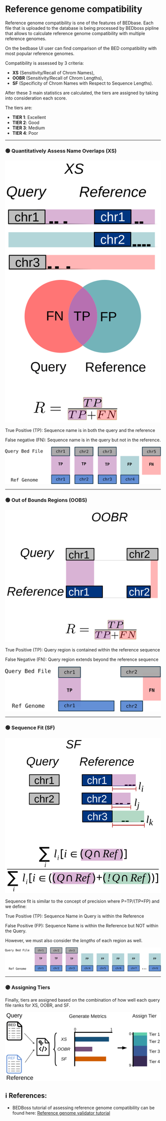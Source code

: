 # Reference genome compatibility

Reference genome compatibility is one of the features of BEDbase. Each file that is uploaded to the database is 
being processed by BEDboss pipline that allows to calculate reference genome compatibility with multiple reference genomes.

On the bedbase UI user can find comparison of the BED compatibility with most popular reference genomes.

Compatibility is assessed by 3 criteria: 

- **XS** (Sensitivity/Recall of Chrom Names), 
- **OOBR** (Sensitivity/Recall of Chrom Lengths),
- **SF** (Specificity of Chrom Names with Respect to Sequence Lengths).

After these 3 main statistics are calculated, the tiers are assigned by taking into consideration each score.

The tiers are:

- **TIER 1**: Excellent
- **TIER 2**: Good
- **TIER 3**: Medium
- **TIER 4**: Poor

---

### 🟢 Quantitatively Assess Name Overlaps (XS)


![XS Figure](../img/refgenome_xs.svg)

True Positive (TP): Sequence name is in both the query and the reference

False negative (FN): Sequence name is in the query but not in the reference.

![XS Figure 2](../img/xs_schematic_detailed.svg)

---

### 🟢 Out of Bounds Regions (OOBS)

![OOBR Figure](../img/refgenome_oobr.svg)

True Positive (TP): Query region is contained within the reference sequence

False Negative (FN): Query region extends beyond the reference sequence

![OOBR Figure 2](../img/oobr_schematic_detailed.svg)


----
### 🟢 Sequence Fit (SF)


![SF Figure](../img/refgenome_sf.svg)

Sequence fit is similar to the concept of precision where P=TP/(TP+FP) and we define:

True Positive (TP): Sequence Name in Query is within the Reference

False Positive (FP): Sequence Name is within the Reference but NOT within the Query.

However, we must also consider the *lengths* of each region as well.

![SF Figure 2](../img/sf_schematic_detailed.svg)


----
### 🟣 Assigning  Tiers

Finally, tiers are assigned based on the combination of how well each query file ranks for XS, OOBR, and SF.

![Assigning Tier Figure](../img/refgenome_assign_tier.svg)


## ℹ️ References:
- BEDBoss tutorial of assessing reference genome compatibility can be found here: [Reference genome validator tutorial](../../../bedboss/tutorials/python/ref_genome_tutorial/)
